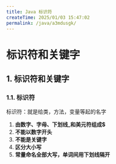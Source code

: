 ```yaml
---
title: Java 标识符
createTime: 2025/01/03 15:47:02
permalink: /java/a3mdusgk/
---
```


# 标识符和关键字

## 1. 标识符和关键字

### 1.1. 标识符

标识符：就是给类，方法，变量等起的名字

1. **由数字、字母、下划线_和美元符组成$**
2. **不能以数字开头**
3. **不能是关键字**
4. **区分大小写**
5. **常量命名全部大写，单词间用下划线隔开**

